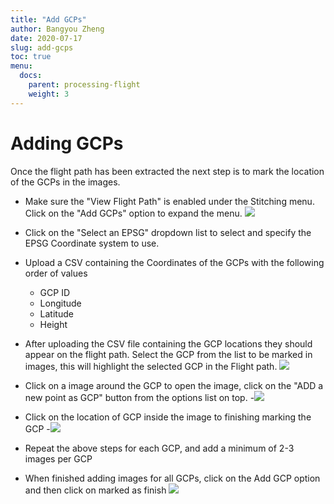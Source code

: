 ```yaml
---
title: "Add GCPs"
author: Bangyou Zheng
date: 2020-07-17
slug: add-gcps
toc: true
menu:
  docs:
    parent: processing-flight
    weight: 3
---
```

# Adding GCPs
Once the flight path has been extracted the next step is to mark the location of the GCPs in the images. 
- Make sure the "View Flight Path" is enabled  under the Stitching menu. Click on the "Add GCPs" option to expand the menu.
![](resources/M.JPG)

- Click on the "Select an EPSG" dropdown list to select and specify the EPSG Coordinate system to use. 
-   Upload a CSV containing the Coordinates of the GCPs with the following order of values
    - GCP ID
    - Longitude
    - Latitude
    - Height
- After uploading the CSV file containing the GCP locations they should appear on the flight path. Select the GCP from the list to be marked in images, this will highlight the selected GCP in the Flight path.
![](resources/GCPH.JPG)
- Click on a image around the GCP to open the image, click on the "ADD a new point as GCP" button from the options list on top.
-![](resources/AGCP.JPG)
- Click on the location of GCP inside the image to finishing marking the GCP
-![](resources/AP.png)
- Repeat the above steps for each GCP, and add a minimum of 2-3 images per GCP
- When finished adding images for all GCPs, click on the Add GCP option and then click on marked as finish
![](resources/MAF.JPG)

